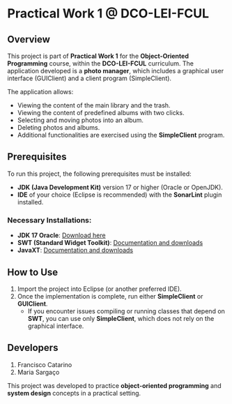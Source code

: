 # Practical Work 1 @ DCO-LEI-FCUL

## Overview
This project is part of **Practical Work 1** for the **Object-Oriented Programming** course, within the **DCO-LEI-FCUL** curriculum. The application developed is a **photo manager**, which includes a graphical user interface (GUIClient) and a client program (SimpleClient).

The application allows:
- Viewing the content of the main library and the trash.
- Viewing the content of predefined albums with two clicks.
- Selecting and moving photos into an album.
- Deleting photos and albums.
- Additional functionalities are exercised using the **SimpleClient** program.

## Prerequisites
To run this project, the following prerequisites must be installed:

- **JDK (Java Development Kit)** version 17 or higher (Oracle or OpenJDK).
- **IDE** of your choice (Eclipse is recommended) with the **SonarLint** plugin installed.

### Necessary Installations:
- **JDK 17 Oracle**: [Download here](https://www.oracle.com/java/technologies/javase/jdk17-archive-downloads.html)
- **SWT (Standard Widget Toolkit)**: [Documentation and downloads](https://www.eclipse.org/swt/)
- **JavaXT**: [Documentation and downloads](https://www.javaxt.com)

## How to Use
1. Import the project into Eclipse (or another preferred IDE).
2. Once the implementation is complete, run either **SimpleClient** or **GUIClient**.
   - If you encounter issues compiling or running classes that depend on **SWT**, you can use only **SimpleClient**, which does not rely on the graphical interface.

## Developers
1. Francisco Catarino
2. Maria Sargaço

This project was developed to practice **object-oriented programming** and **system design** concepts in a practical setting.

